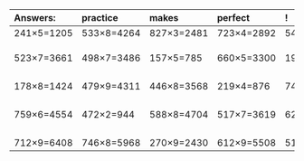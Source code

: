 | Answers: | practice | makes | perfect | ! |
| :--- | :--- | :--- | :--- | :--- |
| 241×5=1205 | 533×8=4264 | 827×3=2481 | 723×4=2892 | 547×3=1641 | 
|   |   |   |   |   | 
|   |   |   |   |   | 
|   |   |   |   |   | 
| 523×7=3661 | 498×7=3486 | 157×5=785 | 660×5=3300 | 192×4=768 | 
|   |   |   |   |   | 
|   |   |   |   |   | 
|   |   |   |   |   | 
|   |   |   |   |   | 
| 178×8=1424 | 479×9=4311 | 446×8=3568 | 219×4=876 | 743×4=2972 | 
|   |   |   |   |   | 
|   |   |   |   |   | 
|   |   |   |   |   | 
|   |   |   |   |   | 
| 759×6=4554 | 472×2=944 | 588×8=4704 | 517×7=3619 | 624×9=5616 | 
|   |   |   |   |   | 
|   |   |   |   |   | 
|   |   |   |   |   | 
|   |   |   |   |   | 
| 712×9=6408 | 746×8=5968 | 270×9=2430 | 612×9=5508 | 511×8=4088 | 

